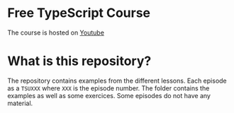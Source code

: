 # Free TypeScript Course

The course is hosted on [Youtube](https://www.youtube.com/playlist?list=PL0G2U2h80lgKXTQWuPpdcaZFSSm_eTvrA)


# What is this repository?
The repository contains examples from the different lessons. Each episode as a `TSUXXX` where `XXX` is the episode number. The folder contains the examples as well as some exercices. Some episodes do not have any material.

